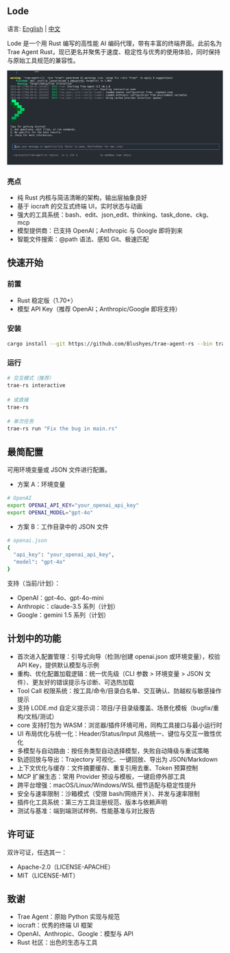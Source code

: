 ## Lode

语言: [English](README.md) | [中文](README_zh.md)

Lode 是一个用 Rust 编写的高性能 AI 编码代理，带有丰富的终端界面。此前名为 Trae Agent Rust，现已更名并聚焦于速度、稳定性与优秀的使用体验，同时保持与原始工具规范的兼容性。

![demo](./images/demo.gif)

### 亮点

- 纯 Rust 内核与简洁清晰的架构，输出层抽象良好
- 基于 iocraft 的交互式终端 UI，实时状态与动画
- 强大的工具系统：bash、edit、json_edit、thinking、task_done、ckg、mcp
- 模型提供商：已支持 OpenAI；Anthropic 与 Google 即将到来
- 智能文件搜索：@path 语法、感知 Git、极速匹配

## 快速开始

### 前置

- Rust 稳定版（1.70+）
- 模型 API Key（推荐 OpenAI；Anthropic/Google 即将支持）

### 安装

```bash
cargo install --git https://github.com/Blushyes/trae-agent-rs --bin trae-rs
```

### 运行

```bash
# 交互模式（推荐）
trae-rs interactive

# 或直接
trae-rs

# 单次任务
trae-rs run "Fix the bug in main.rs"
```

## 最简配置

可用环境变量或 JSON 文件进行配置。

- 方案 A：环境变量

```bash
# OpenAI
export OPENAI_API_KEY="your_openai_api_key"
export OPENAI_MODEL="gpt-4o"
```

- 方案 B：工作目录中的 JSON 文件

```bash
# openai.json
{
  "api_key": "your_openai_api_key",
  "model": "gpt-4o"
}
```

支持（当前/计划）：

- OpenAI：gpt-4o、gpt-4o-mini
- Anthropic：claude-3.5 系列（计划）
- Google：gemini 1.5 系列（计划）

## 计划中的功能

- 首次进入配置管理：引导式向导（检测/创建 openai.json 或环境变量），校验 API Key，提供默认模型与示例
- 重构、优化配置加载逻辑：统一优先级（CLI 参数 > 环境变量 > JSON 文件）、更友好的错误提示与诊断、可选热加载
- Tool Call 权限系统：按工具/命令/目录白名单、交互确认、防越权与敏感操作提示
- 支持 LODE.md 自定义提示词：项目/子目录级覆盖、场景化模板（bugfix/重构/文档/测试）
- core 支持打包为 WASM：浏览器/插件环境可用，同构工具接口与最小运行时
- UI 布局优化与统一化：Header/Status/Input 风格统一、键位与交互一致性优化
- 多模型与自动路由：按任务类型自动选择模型，失败自动降级与重试策略
- 轨迹回放与导出：Trajectory 可视化、一键回放、导出为 JSON/Markdown
- 上下文优化与缓存：文件摘要缓存、重复引用去重、Token 预算控制
- MCP 扩展生态：常用 Provider 预设与模板，一键启停外部工具
- 跨平台增强：macOS/Linux/Windows/WSL 细节适配与稳定性提升
- 安全与速率限制：沙箱模式（受限 bash/网络开关）、并发与速率限制
- 插件化工具系统：第三方工具注册规范、版本与依赖声明
- 测试与基准：端到端测试样例、性能基准与对比报告

## 许可证

双许可证，任选其一：

- Apache-2.0（LICENSE-APACHE）
- MIT（LICENSE-MIT）

## 致谢

- Trae Agent：原始 Python 实现与规范
- iocraft：优秀的终端 UI 框架
- OpenAI、Anthropic、Google：模型与 API
- Rust 社区：出色的生态与工具
